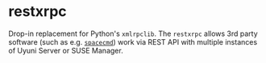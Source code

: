 # restxrpc

Drop-in replacement for Python's `xmlrpclib`. The `restxrpc` allows
3rd party software (such as
e.g. [`spacecmd`](https://github.com/uyuni-project/uyuni/tree/master/spacecmd)) 
work via REST API with multiple instances of Uyuni Server or SUSE Manager. 
